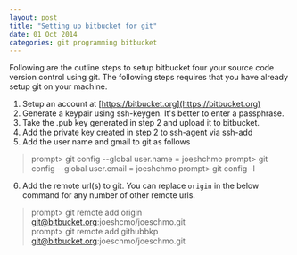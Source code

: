 ```yaml
---
layout: post
title: "Setting up bitbucket for git"
date: 01 Oct 2014
categories: git programming bitbucket
---
```


Following are the outline steps to setup bitbucket four your source code version control using
git. The following steps requires that you have already setup git on your machine.

1. Setup an account at [https://bitbucket.org](https://bitbucket.org)
2. Generate a keypair using ssh-keygen. It's better to enter a passphrase.
3. Take the .pub key generated in step 2 and upload it to bitbucket.   
4. Add the private key created in step 2 to ssh-agent via ssh-add 
5. Add the user name and gmail to git as follows

>    prompt> git config --global user.name = joeshchmo
>    prompt> git config --global user.email = joeshchmo
>    prompt> git config -l 

6. Add the remote url(s) to git. You can replace `origin` in the below command for any number 
of other remote urls.   

>    prompt> git remote add origin git@bitbucket.org:joeshcmo/joeschmo.git   
>    prompt> git remote add githubbkp git@bitbucket.org:joeschmo/joeschmo.git 
